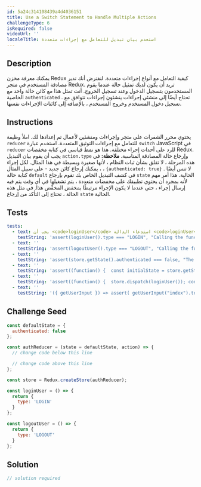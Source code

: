 ```yaml
---
id: 5a24c314108439a4d4036151
title: Use a Switch Statement to Handle Multiple Actions
challengeType: 6
isRequired: false
videoUrl: ''
localeTitle: استخدم بيان تبديل للتعامل مع إجراءات متعددة
---
```


## Description
<section id="description"> يمكنك معرفة مخزن Redux كيفية التعامل مع أنواع إجراءات متعددة. لنفترض أنك تدير مصادقة المستخدم في متجر Redux. تريد أن يكون لديك تمثيل حالة عندما يقوم المستخدمون بتسجيل الدخول وعند تسجيل الخروج. أنت تمثل هذا مع كائن حالة واحد مع الخاصية <code>authenticated</code> . تحتاج أيضًا إلى منشئي إجراءات ينشئون إجراءات تتوافق مع تسجيل دخول المستخدم وخروج المستخدم ، بالإضافة إلى كائنات الإجراءات نفسها. </section>

## Instructions
<section id="instructions"> يحتوي محرر الشفرات على متجر وإجراءات ومنشئين لأعمال تم إعدادها لك. املأ وظيفة <code>reducer</code> للتعامل مع إجراءات التوثيق المتعددة. استخدم عبارة <code>switch</code> JavaScript في <code>reducer</code> للرد على أحداث إجراء مختلفة. هذا هو نمط قياسي في كتابة مخفضات Redux. يجب أن يقوم بيان التبديل <code>action.type</code> وإرجاع حالة المصادقة المناسبة. <strong>ملاحظة:</strong> في هذه المرحلة ، لا تقلق بشأن ثبات النظام ، لأنها صغيرة وبسيطة في هذا المثال. لكل إجراء ، يمكنك إرجاع كائن جديد - على سبيل المثال ، <code>{authenticated: true}</code> . لا تنس أيضًا كتابة حالة <code>default</code> في كشف التبديل الخاص بك تقوم بإرجاع <code>state</code> الحالية. هذا أمر مهم لأنه بمجرد أن يحتوي تطبيقك على مخفضات متعددة ، يتم تشغيلها في أي وقت يتم فيه إرسال إجراء ، حتى عندما لا يكون الإجراء مرتبطًا بمخفض المخفِّض هذا. في مثل هذه الحالة ، تحتاج إلى التأكد من إرجاع <code>state</code> الحالية. </section>

## Tests
<section id='tests'>

```yml
tests:
  - text: يجب أن <code>loginUser</code> استدعاء الدالة <code>loginUser</code> إرجاع كائن له خاصية كتابة معينة إلى السلسلة <code>LOGIN</code> .
    testString: 'assert(loginUser().type === "LOGIN", "Calling the function <code>loginUser</code> should return an object with type property set to the string <code>LOGIN</code>.");'
  - text: ''
    testString: 'assert(logoutUser().type === "LOGOUT", "Calling the function <code>logoutUser</code> should return an object with type property set to the string <code>LOGOUT</code>.");'
  - text: ''
    testString: 'assert(store.getState().authenticated === false, "The store should be initialized with an object with an <code>authenticated</code> property set to <code>false</code>.");'
  - text: ''
    testString: 'assert((function() {  const initialState = store.getState(); store.dispatch(loginUser()); const afterLogin = store.getState(); return initialState.authenticated === false && afterLogin.authenticated === true })(), "Dispatching <code>loginUser</code> should update the <code>authenticated</code> property in the store state to <code>true</code>.");'
  - text: ''
    testString: 'assert((function() {  store.dispatch(loginUser()); const loggedIn = store.getState(); store.dispatch(logoutUser()); const afterLogout = store.getState(); return loggedIn.authenticated === true && afterLogout.authenticated === false  })(), "Dispatching <code>logoutUser</code> should update the <code>authenticated</code> property in the store state to <code>false</code>.");'
  - text: ''
    testString: '({ getUserInput }) => assert( getUserInput("index").toString().includes("switch") && getUserInput("index").toString().includes("case") && getUserInput("index").toString().includes("default"), "The <code>authReducer</code> function should handle multiple action types with a <code>switch</code> statement.");'

```

</section>

## Challenge Seed
<section id='challengeSeed'>

<div id='jsx-seed'>

```jsx
const defaultState = {
  authenticated: false
};

const authReducer = (state = defaultState, action) => {
  // change code below this line

  // change code above this line
};

const store = Redux.createStore(authReducer);

const loginUser = () => {
  return {
    type: 'LOGIN'
  }
};

const logoutUser = () => {
  return {
    type: 'LOGOUT'
  }
};

```

</div>



</section>

## Solution
<section id='solution'>

```js
// solution required
```
</section>
